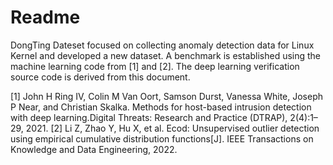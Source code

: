 # Readme
DongTing Dateset focused on collecting anomaly detection data for Linux Kernel and developed a new dataset. A benchmark is established using the machine learning code from [1] and [2]. The deep learning verification source code is derived from this document.

[1] John H Ring IV, Colin M Van Oort, Samson Durst, Vanessa White, Joseph P Near, and Christian Skalka. Methods for host-based intrusion detection with deep learning.Digital Threats: Research and Practice (DTRAP), 2(4):1–29, 2021.
[2] Li Z, Zhao Y, Hu X, et al. Ecod: Unsupervised outlier detection using empirical cumulative distribution functions[J]. IEEE Transactions on Knowledge and Data Engineering, 2022.
